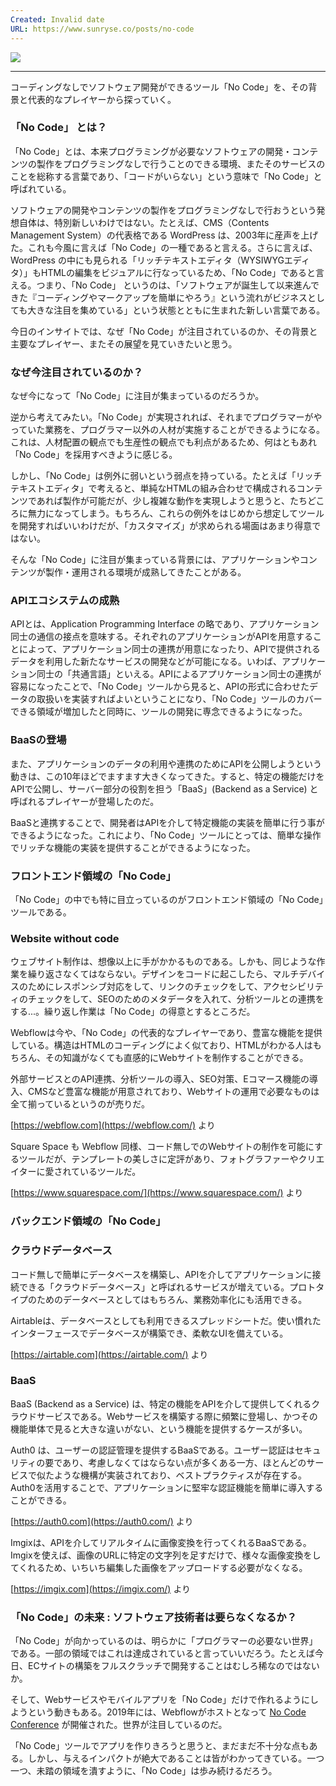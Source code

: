 ```yaml
---
Created: Invalid date
URL: https://www.sunryse.co/posts/no-code
---
```

[![](https://images.ctfassets.net/dcdclumsqjtc/7k8vWmKDg1bGeLvQ5yT36F/60744365afad7ca6ef5d0adc90fbacd3/no-code_main?w=500)](https://images.ctfassets.net/dcdclumsqjtc/7k8vWmKDg1bGeLvQ5yT36F/60744365afad7ca6ef5d0adc90fbacd3/no-code_main?w=500)

---

コーディングなしでソフトウェア開発ができるツール「No Code」を、その背景と代表的なプレイヤーから探っていく。

### 「No Code」 とは？

「No Code」とは、本来プログラミングが必要なソフトウェアの開発・コンテンツの製作をプログラミングなしで行うことのできる環境、またそのサービスのことを総称する言葉であり、「コードがいらない」という意味で「No Code」と呼ばれている。

ソフトウェアの開発やコンテンツの製作をプログラミングなしで行おうという発想自体は、特別新しいわけではない。たとえば、CMS（Contents Management System）の代表格である WordPress は、2003年に産声を上げた。これも今風に言えば「No Code」の一種であると言える。さらに言えば、WordPress の中にも見られる「リッチテキストエディタ（WYSIWYGエディタ）」もHTMLの編集をビジュアルに行なっているため、「No Code」であると言える。つまり、「No Code」 というのは、「ソフトウェアが誕生して以来進んできた『コーディングやマークアップを簡単にやろう』という流れがビジネスとしても大きな注目を集めている」という状態とともに生まれた新しい言葉である。

今日のインサイトでは、なぜ「No Code」が注目されているのか、その背景と主要なプレイヤー、またその展望を見ていきたいと思う。

### なぜ今注目されているのか？

なぜ今になって「No Code」に注目が集まっているのだろうか。

逆から考えてみたい。「No Code」が実現されれば、それまでプログラマーがやっていた業務を、プログラマー以外の人材が実施することができるようになる。これは、人材配置の観点でも生産性の観点でも利点があるため、何はともあれ「No Code」を採用すべきように感じる。

しかし、「No Code」は例外に弱いという弱点を持っている。たとえば「リッチテキストエディタ」で考えると、単純なHTMLの組み合わせで構成されるコンテンツであれば製作が可能だが、少し複雑な動作を実現しようと思うと、たちどころに無力になってしまう。もちろん、これらの例外をはじめから想定してツールを開発すればいいわけだが、「カスタマイズ」が求められる場面はあまり得意ではない。

そんな「No Code」に注目が集まっている背景には、アプリケーションやコンテンツが製作・運用される環境が成熟してきたことがある。

### APIエコシステムの成熟

APIとは、Application Programming Interface の略であり、アプリケーション同士の通信の接点を意味する。それぞれのアプリケーションがAPIを用意することによって、アプリケーション同士の連携が用意になったり、APIで提供されるデータを利用した新たなサービスの開発などが可能になる。いわば、アプリケーション同士の「共通言語」といえる。APIによるアプリケーション同士の連携が容易になったことで、「No Code」ツールから見ると、APIの形式に合わせたデータの取扱いを実装すればよいということになり、「No Code」ツールのカバーできる領域が増加したと同時に、ツールの開発に専念できるようになった。

### BaaSの登場

また、アプリケーションのデータの利用や連携のためにAPIを公開しようという動きは、この10年ほどでますます大きくなってきた。すると、特定の機能だけをAPIで公開し、サーバー部分の役割を担う「BaaS」(Backend as a Service) と呼ばれるプレイヤーが登場したのだ。

BaaSと連携することで、開発者はAPIを介して特定機能の実装を簡単に行う事ができるようになった。これにより、「No Code」ツールにとっては、簡単な操作でリッチな機能の実装を提供することができるようになった。

### フロントエンド領域の「No Code」

「No Code」の中でも特に目立っているのがフロントエンド領域の「No Code」ツールである。

### Website without code

ウェブサイト制作は、想像以上に手がかかるものである。しかも、同じような作業を繰り返さなくてはならない。デザインをコードに起こしたら、マルチデバイスのためにレスポンシブ対応をして、リンクのチェックをして、アクセシビリティのチェックをして、SEOのためのメタデータを入れて、分析ツールとの連携をする...。繰り返し作業は「No Code」の得意とするところだ。

Webflowは今や、「No Code」の代表的なプレイヤーであり、豊富な機能を提供している。構造はHTMLのコーディングによく似ており、HTMLがわかる人はもちろん、その知識がなくても直感的にWebサイトを制作することができる。

外部サービスとのAPI連携、分析ツールの導入、SEO対策、Eコマース機能の導入、CMSなど豊富な機能が用意されており、Webサイトの運用で必要なものは全て揃っているというのが売りだ。

[https://webflow.com](https://webflow.com/) より

Square Space も Webflow 同様、コード無しでのWebサイトの制作を可能にするツールだが、テンプレートの美しさに定評があり、フォトグラファーやクリエイターに愛されているツールだ。

[https://www.squarespace.com/](https://www.squarespace.com/) より

### バックエンド領域の「No Code」

### クラウドデータベース

コード無しで簡単にデータベースを構築し、APIを介してアプリケーションに接続できる「クラウドデータベース」と呼ばれるサービスが増えている。プロトタイプのためのデータベースとしてはもちろん、業務効率化にも活用できる。

Airtableは、データベースとしても利用できるスプレッドシートだ。使い慣れたインターフェースでデータベースが構築でき、柔軟なUIを備えている。

[https://airtable.com](https://airtable.com/) より

### BaaS

BaaS (Backend as a Service) は、特定の機能をAPIを介して提供してくれるクラウドサービスである。Webサービスを構築する際に頻繁に登場し、かつその機能単体で見ると大きな違いがない、という機能を提供するケースが多い。

Auth0 は、ユーザーの認証管理を提供するBaaSである。ユーザー認証はセキュリティの要であり、考慮しなくてはならない点が多くある一方、ほとんどのサービスで似たような機構が実装されており、ベストプラクティスが存在する。Auth0を活用することで、アプリケーションに堅牢な認証機能を簡単に導入することができる。

[https://auth0.com](https://auth0.com/) より

Imgixは、APIを介してリアルタイムに画像変換を行ってくれるBaaSである。Imgixを使えば、画像のURLに特定の文字列を足すだけで、様々な画像変換をしてくれるため、いちいち編集した画像をアップロードする必要がなくなる。

[https://imgix.com](https://imgix.com/) より

### 「No Code」の未来 : ソフトウェア技術者は要らなくなるか？

「No Code」が向かっているのは、明らかに「プログラマーの必要ない世界」である。一部の領域ではこれは達成されていると言っていいだろう。たとえば今日、ECサイトの構築をフルスクラッチで開発することはむしろ稀なのではないか。

そして、Webサービスやモバイルアプリを「No Code」だけで作れるようにしようという動きもある。2019年には、Webflowがホストとなって [No Code Conference](https://webflow.com/nocodeconf) が開催された。世界が注目しているのだ。

「No Code」ツールでアプリを作りきろうと思うと、まだまだ不十分な点もある。しかし、与えるインパクトが絶大であることは皆がわかってきている。一つ一つ、未踏の領域を潰すように、「No Code」は歩み続けるだろう。